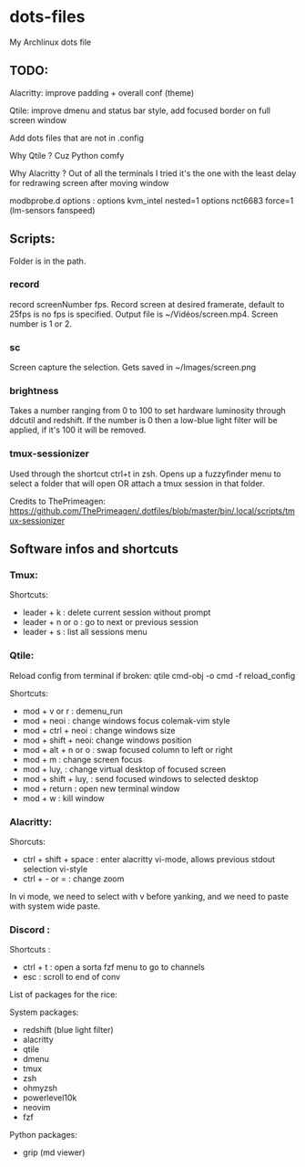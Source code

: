 # dots-files
My Archlinux dots file

## TODO:

Alacritty: improve padding + overall conf (theme)

Qtile: improve dmenu and status bar style, add focused border on full screen window

Add dots files that are not in .config


Why Qtile ? Cuz Python comfy

Why Alacritty ? Out of all the terminals I tried it's the one with the least delay for redrawing screen after moving window

modbprobe.d options :
options kvm_intel nested=1
options nct6683 force=1  (lm-sensors fanspeed)


## Scripts: 
Folder is in the path. 

### record
record screenNumber fps.
Record screen at desired framerate, default to 25fps is no fps is specified. Output file is ~/Vidéos/screen.mp4.
Screen number is 1 or 2.

### sc

Screen capture the selection. Gets saved in ~/Images/screen.png


### brightness

Takes a number ranging from 0 to 100 to set hardware luminosity through ddcutil and redshift.
If the number is 0 then a low-blue light filter will be applied, if it's 100 it will be removed.

### tmux-sessionizer

Used through the shortcut ctrl+t in zsh.
Opens up a fuzzyfinder menu to select a folder that will open OR attach a tmux session in that folder.

Credits to ThePrimeagen: https://github.com/ThePrimeagen/.dotfiles/blob/master/bin/.local/scripts/tmux-sessionizer

## Software infos and shortcuts
### Tmux:

Shortcuts:
- leader + k : delete current session without prompt
- leader + n or o : go to next or previous session
- leader + s : list all sessions menu

### Qtile: 

Reload config from terminal if broken: qtile cmd-obj -o cmd -f reload_config

Shortcuts:
- mod + v or r : demenu_run
- mod + neoi : change windows focus colemak-vim style
- mod + ctrl + neoi : change windows size
- mod + shift + neoi: change windows position
- mod + alt + n or o : swap focused column to left or right
- mod + m : change screen focus
- mod + luy, : change virtual desktop of focused screen
- mod + shift + luy, : send focused windows to selected desktop
- mod + return : open new terminal window
- mod + w : kill window

### Alacritty:

Shorcuts:
- ctrl + shift + space : enter alacritty vi-mode, allows previous stdout selection vi-style
- ctrl + - or = : change zoom

In vi mode, we need to select with v before yanking, and we need to paste with system wide paste.

### Discord :

Shortcuts : 
- ctrl + t : open a sorta fzf menu to go to channels
- esc : scroll to end of conv

List of packages for the rice:

System packages:
- redshift (blue light filter)
- alacritty
- qtile
- dmenu
- tmux
- zsh
- ohmyzsh
- powerlevel10k
- neovim
- fzf

Python packages:
- grip (md viewer)

